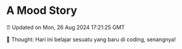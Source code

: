 # A Mood Story

⏰ Updated on Mon, 26 Aug 2024 17:21:25 GMT

💭 Thought: Hari ini belajar sesuatu yang baru di coding, senangnya!

